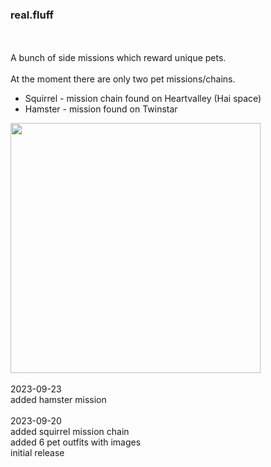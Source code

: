 ### real.fluff
<br>
<br>
A bunch of side missions which reward unique pets. <br>
<br>
At the moment there are only two pet missions/chains.<br>
<ul>
<li>Squirrel - mission chain found on Heartvalley (Hai space)</li>
<li>Hamster - mission found on Twinstar</li>
</ul>
<img src='https://github.com/zuckung/endless-sky-plugins/blob/main/myplugins/real.fluff/screenshot.jpg' width='400'>
<br>
<br>
2023-09-23<br>
added hamster mission<br>
<br>
2023-09-20<br>
added squirrel mission chain<br>
added 6 pet outfits with images<br>
initial release<br>